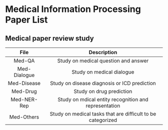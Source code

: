 # Medical Information Processing Paper List



## Medical paper review study


File | Description 
:---: | :---: 
Med-QA | Study on medical question and answer
Med-Dialogue | Study on medical dialogue
Med-Disease | Study on disease diagnosis or ICD prediction
Med-Drug | Study on drug prediction
Med-NER-Rep | Study on mdical entity recognition and representation
Med-Others | Study on medical tasks that are difficult to be categorized
